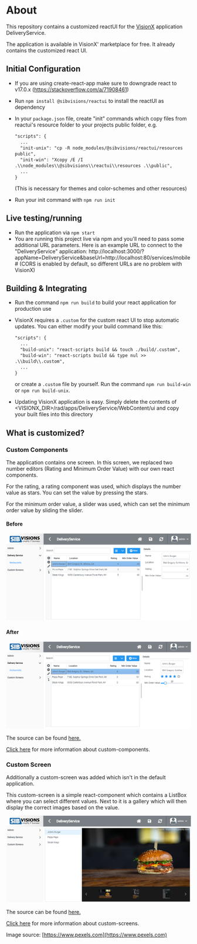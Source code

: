 # About

This repository contains a customized reactUI for the [VisionX](https://visionx.sibvisions.com) application DeliveryService. 

The application is available in VisionX' marketplace for free. It already contains the customized react UI.

## Initial Configuration
- If you are using create-react-app make sure to downgrade react to v17.0.x (https://stackoverflow.com/a/71908461)
- Run `npm install @sibvisions/reactui` to install the reactUI as dependency
- In your `package.json` file, create "init" commands which copy files from reactui's resource folder to your projects public folder, e.g.
  
  ```
  "scripts": {
    ...
    "init-unix": "cp -R node_modules/@sibvisions/reactui/resources public",
    "init-win": "Xcopy /E /I .\\node_modules\\@sibvisions\\reactui\\resources .\\public",
    ...
  }
  ``` 
  (This is necessary for themes and color-schemes and other resources)
- Run your init command with `npm run init`

## Live testing/running
- Run the application via `npm start`
- You are running this project live via npm and you'll need to pass some additional URL parameters. Here is an example URL to connect to the "DeliveryService" application: http://localhost:3000/?appName=DeliveryService&baseUrl=http://localhost:80/services/mobile# (CORS is enabled by default, so different URLs are no problem with VisionX)

## Building & Integrating
- Run the command `npm run build` to build your react application for production use
- VisionX requires a `.custom` for the custom react UI to stop automatic updates. You can either modify your build command like this:
  
  ```
  "scripts": {
    ...
    "build-unix": "react-scripts build && touch ./build/.custom",
    "build-win": "react-scripts build && type nul >> .\\build\\.custom",
    ...
  }
  ```
  or create a `.custom` file by yourself. Run the command `npm run build-win` or `npm run build-unix`.
- Updating VisionX application is easy. Simply delete the contents of \<VISIONX_DIR\>/rad/apps/DeliveryService/WebContent/ui and copy your built files into this directory

## What is customized?

### Custom Components
The application contains one screen. In this screen, we replaced two number editors (Rating and Minimum Order Value) with our own react components.

For the rating, a rating component was used, which displays the number value as stars. You can set the value by pressing the stars.

For the minimum order value, a slider was used, which can set the minimum order value by sliding the slider.

#### **Before**
![custom-scren-before-image](./src/readme-images/custom-components-image-before.PNG)

#### **After**

![custom-components-image](./src/readme-images/custom-components-image.PNG)

The source can be found [here.](https://github.com/sibvisions/visionx.reactUI.deliveryService/blob/main/src/screen-wrappers/ScreenWrapperRestaurants.tsx)

[Click here](https://github.com/sibvisions/reactUI.example/tree/main/src/readme-files/custom-component) for more information about custom-components.

### Custom Screen
Additionally a custom-screen was added which isn't in the default application. 

This custom-screen is a simple react-component which contains a ListBox where you can select different values. Next to it is a gallery which will then display the correct images based on the value.

![custom-screen-image](./src/readme-images/custom-screen-image.PNG)

The source can be found [here.](https://github.com/sibvisions/visionx.reactUI.deliveryService/blob/main/src/CustomRestaurantScreen.tsx)

[Click here](https://github.com/sibvisions/reactUI.example/tree/main/src/readme-files/custom-screen) for more information about custom-screens.

Image source: [https://www.pexels.com](https://www.pexels.com)
